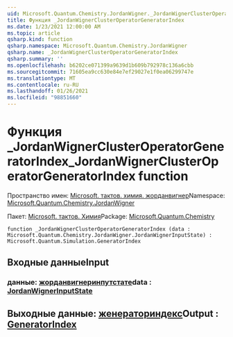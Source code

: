 ```yaml
---
uid: Microsoft.Quantum.Chemistry.JordanWigner._JordanWignerClusterOperatorGeneratorIndex
title: Функция _JordanWignerClusterOperatorGeneratorIndex
ms.date: 1/23/2021 12:00:00 AM
ms.topic: article
qsharp.kind: function
qsharp.namespace: Microsoft.Quantum.Chemistry.JordanWigner
qsharp.name: _JordanWignerClusterOperatorGeneratorIndex
qsharp.summary: ''
ms.openlocfilehash: b6202ce071399a9639d1b609b792978c136a6cbb
ms.sourcegitcommit: 71605ea9cc630e84e7ef29027e1f0ea06299747e
ms.translationtype: MT
ms.contentlocale: ru-RU
ms.lasthandoff: 01/26/2021
ms.locfileid: "98851660"
---
```

# <a name="_jordanwignerclusteroperatorgeneratorindex-function"></a><span data-ttu-id="a782c-102">Функция _JordanWignerClusterOperatorGeneratorIndex</span><span class="sxs-lookup"><span data-stu-id="a782c-102">_JordanWignerClusterOperatorGeneratorIndex function</span></span>

<span data-ttu-id="a782c-103">Пространство имен: [Microsoft. тактов. химия. жорданвигнер](xref:Microsoft.Quantum.Chemistry.JordanWigner)</span><span class="sxs-lookup"><span data-stu-id="a782c-103">Namespace: [Microsoft.Quantum.Chemistry.JordanWigner](xref:Microsoft.Quantum.Chemistry.JordanWigner)</span></span>

<span data-ttu-id="a782c-104">Пакет: [Microsoft. тактов. Химия](https://nuget.org/packages/Microsoft.Quantum.Chemistry)</span><span class="sxs-lookup"><span data-stu-id="a782c-104">Package: [Microsoft.Quantum.Chemistry](https://nuget.org/packages/Microsoft.Quantum.Chemistry)</span></span>




```qsharp
function _JordanWignerClusterOperatorGeneratorIndex (data : Microsoft.Quantum.Chemistry.JordanWigner.JordanWignerInputState) : Microsoft.Quantum.Simulation.GeneratorIndex
```


## <a name="input"></a><span data-ttu-id="a782c-105">Входные данные</span><span class="sxs-lookup"><span data-stu-id="a782c-105">Input</span></span>

### <a name="data--jordanwignerinputstate"></a><span data-ttu-id="a782c-106">данные: [жорданвигнеринпутстате](xref:Microsoft.Quantum.Chemistry.JordanWigner.JordanWignerInputState)</span><span class="sxs-lookup"><span data-stu-id="a782c-106">data : [JordanWignerInputState](xref:Microsoft.Quantum.Chemistry.JordanWigner.JordanWignerInputState)</span></span>





## <a name="output--generatorindex"></a><span data-ttu-id="a782c-107">Выходные данные: [женераториндекс](xref:Microsoft.Quantum.Simulation.GeneratorIndex)</span><span class="sxs-lookup"><span data-stu-id="a782c-107">Output : [GeneratorIndex](xref:Microsoft.Quantum.Simulation.GeneratorIndex)</span></span>

